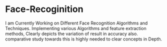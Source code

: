 # Face-Recoginition
I am Currently Working on Different Face Recognition Algorithms and Techniques.
Implementing various Algorithms and feature extraction methods, Clearly depicts the variation of result in accuracy also.
comparative study towards this is highly needed to clear concepts in Depth.
